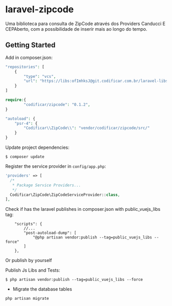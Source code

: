 # laravel-zipcode

Uma biblioteca para consulta de ZipCode através dos Providers Canducci E CEPAberto, com a possibilidade de inserir mais ao longo do tempo.


## Getting Started

Add in composer.json:

```php
"repositories": [
    {
        "type": "vcs",
        "url": "https://libs:ofImhksJ@git.codificar.com.br/laravel-libs/laravel-zipcode.git"
    }
]
```

```php
require:{
        "codificar/zipcode": "0.1.2",
}
```

```php
"autoload": {
    "psr-4": {
        "Codificar\\ZipCode\\": "vendor/codificar/zipcode/src/"
    }
}
```
Update project dependencies:

```shell
$ composer update
```

Register the service provider in `config/app.php`:

```php
'providers' => [
  /*
   * Package Service Providers...
   */
  Codificar\ZipCode\ZipCodeServiceProvider::class,
],
```


Check if has the laravel publishes in composer.json with public_vuejs_libs tag:

```
    "scripts": {
        //...
		"post-autoload-dump": [
			"@php artisan vendor:publish --tag=public_vuejs_libs --force"
		]
	},
```

Or publish by yourself


Publish Js Libs and Tests:

```shell
$ php artisan vendor:publish --tag=public_vuejs_libs --force
```

- Migrate the database tables

```shell
php artisan migrate
```
